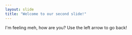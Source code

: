 ```yaml
---
layout: slide
title: "Welcome to our second slide!"
---
```

I'm feeling meh, how are you?
Use the left arrow to go back!
